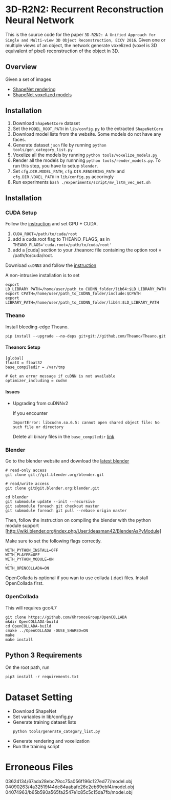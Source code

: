 # 3D-R2N2: Recurrent Reconstruction Neural Network

This is the source code for the paper `3D-R2N2: A Unified Approach for Single and Multi-view 3D Object Reconstruction, ECCV 2016`. Given one or multiple views of an object, the network generate voxelized (voxel is 3D equivalent of pixel) reconstruction of the object in 3D.


## Overview

Given a set of images

- [ShapeNet rendering](http://cvgl.stanford.edu/data2/ShapeNetRendering.tgz)
- [ShapeNet voxelized models](http://cvgl.stanford.edu/data2/ShapeNetVox32.tgz)

## Installation

1. Download `ShapeNetCore` dataset
2. Set the `MODEL_ROOT_PATH` in `lib/config.py` to the extracted `ShapeNetCore`
3. Download model lists from the website. Some models do not have any faces.
4. Generate dataset `json` file by running `python tools/gen_category_list.py`
5. Voxelize all the models by running `python tools/voxelize_models.py`
6. Render all the models by runnning `python tools/render_models.py`. To run this step, you have to setup `blender`.
7. Set `cfg.DIR.MODEL_PATH`, `cfg.DIR.RENDERING_PATH` and `cfg.DIR.VOXEL_PATH` in `lib/config.py` accoringly
8. Run experiments `bash ./experiments/script/mv_lstm_vec_net.sh`

## Installation

### CUDA Setup

Follow the [instruction](http://deeplearning.net/software/theano/install.html) and set GPU + CUDA.

1. `CUDA_ROOT=/path/to/cuda/root`
2. add a cuda.root flag to THEANO_FLAGS, as in `THEANO_FLAGS='cuda.root=/path/to/cuda/root'`
3. add a [cuda] section to your .theanorc file containing the option root = /path/to/cuda/root.

Download `cuDNN3` and follow the [instruction](http://deeplearning.net/software/theano/library/sandbox/cuda/dnn.html)

A non-intrusive installation is to set

```
export LD_LIBRARY_PATH=/home/user/path_to_CUDNN_folder/lib64:$LD_LIBRARY_PATH
export CPATH=/home/user/path_to_CUDNN_folder/include:$CPATH
export LIBRARY_PATH=/home/user/path_to_CUDNN_folder/lib64:$LD_LIBRARY_PATH
```

### Theano

Install bleeding-edge Theano.

```
pip install --upgrade --no-deps git+git://github.com/Theano/Theano.git
```

#### Theanorc Setup

```
[global]
floatX = float32
base_compiledir = /var/tmp

# Get an error message if cuDNN is not available
optimizer_including = cudnn
```

#### Issues

- Upgrading from cuDNNv2

    If you encounter

    ```
    ImportError: libcudnn.so.6.5: cannot open shared object file: No such file or directory
    ```

    Delete all binary files in the `base_compiledir` [link](http://deeplearning.net/software/theano/library/config.html#config.base_compiledir)


### Blender

Go to the blender website and download the [latest blender](https://developer.blender.org/diffusion/B/)

```
# read-only access
git clone git://git.blender.org/blender.git

# read/write access
git clone git@git.blender.org:blender.git

cd blender
git submodule update --init --recursive
git submodule foreach git checkout master
git submodule foreach git pull --rebase origin master
```

Then, follow the instruction on compiling the blender with the python module support [http://wiki.blender.org/index.php/User:Ideasman42/BlenderAsPyModule]

Make sure to set the following flags correctly.

```
WITH_PYTHON_INSTALL=OFF
WITH_PLAYER=OFF
WITH_PYTHON_MODULE=ON
...
WITH_OPENCOLLADA=ON
```

OpenCollada is optional if you wan to use collada (.dae) files. Install OpenCollada first.


### OpenCollada

This will requires gcc4.7

```
git clone https://github.com/KhronosGroup/OpenCOLLADA
mkdir OpenCOLLADA-build
cd OpenCOLLADA-build
cmake ../OpenCOLLADA -DUSE_SHARED=ON
make
make install
```

## Python 3 Requirements

On the root path, run

```
pip3 install -r requirements.txt
```


# Dataset Setting

- Download ShapeNet
- Set variables in lib/config.py
- Generate training dataset lists
    ```
    python tools/generate_category_list.py
    ```
- Generate rendering and voxelization
- Run the training script


# Erroneous Files

03624134/67ada28ebc79cc75a056f196c127ed77/model.obj
04090263/4a32519f44dc84aabafe26e2eb69ebf4/model.obj
04074963/b65b590a565fa2547e1c85c5c15da7fb/model.obj

